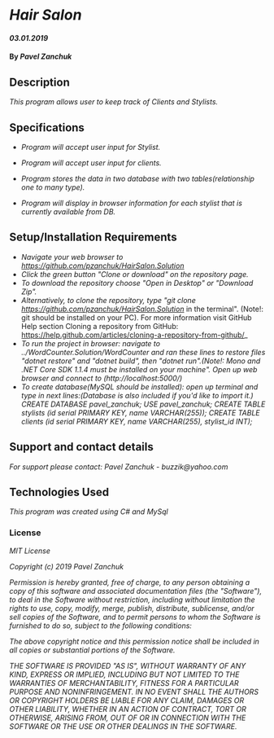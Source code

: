 # _Hair Salon_

#### _03.01.2019_

#### By _**Pavel Zanchuk**_

## Description

_This program allows user to keep track of Clients and Stylists._

## Specifications

* _Program will accept user input for Stylist._

* _Program will accept user input for clients._

* _Program stores the data in two database with two tables(relationship one to many type)._

* _Program will display in browser information for each stylist that is currently available from DB._


## Setup/Installation Requirements
* _Navigate your web browser to https://github.com/pzanchuk/HairSalon.Solution_
* _Click the green button "Clone or download" on the repository page._
* _To download the repository choose "Open in Desktop" or "Download Zip"._
* _Alternatively, to clone the repository, type "git clone https://github.com/pzanchuk/HairSalon.Solution_ in the terminal". (Note!: git should be installed on your PC).  For more information visit GitHub Help section Cloning a repository from GitHub:
https://help.github.com/articles/cloning-a-repository-from-github/_
* _To run the project in browser: navigate to ../WordCounter.Solution/WordCounter and ran these lines to restore files "dotnet restore" and "dotnet build", then "dotnet run".(Note!: Mono and .NET Core SDK 1.1.4 must be installed on your machine". Open up web browser and connect to (http://localhost:5000/)_
* _To create database(MySQL should be installed): open up terminal and type in next lines:(Database is also included if you'd like to import it.)
CREATE DATABASE pavel_zanchuk;
USE pavel_zanchuk;
CREATE TABLE stylists (id serial PRIMARY KEY, name VARCHAR(255));
CREATE TABLE clients (id serial PRIMARY KEY, name VARCHAR(255), stylist_id INT);_

## Support and contact details

_For support please contact:_
_Pavel Zanchuk - buzzik@yahoo.com_

## Technologies Used

_This program was created using C# and MySql_

### License

*MIT License*

*Copyright (c) 2019 Pavel Zanchuk*

*Permission is hereby granted, free of charge, to any person obtaining a copy of this software and associated documentation files (the "Software"), to deal in the Software without restriction, including without limitation the rights to use, copy, modify, merge, publish, distribute, sublicense, and/or sell copies of the Software, and to permit persons to whom the Software is furnished to do so, subject to the following conditions:*

*The above copyright notice and this permission notice shall be included in all copies or substantial portions of the Software.*

*THE SOFTWARE IS PROVIDED "AS IS", WITHOUT WARRANTY OF ANY KIND, EXPRESS OR IMPLIED, INCLUDING BUT NOT LIMITED TO THE WARRANTIES OF MERCHANTABILITY, FITNESS FOR A PARTICULAR PURPOSE AND NONINFRINGEMENT. IN NO EVENT SHALL THE AUTHORS OR COPYRIGHT HOLDERS BE LIABLE FOR ANY CLAIM, DAMAGES OR OTHER LIABILITY, WHETHER IN AN ACTION OF CONTRACT, TORT OR OTHERWISE, ARISING FROM, OUT OF OR IN CONNECTION WITH THE SOFTWARE OR THE USE OR OTHER DEALINGS IN THE SOFTWARE.*

